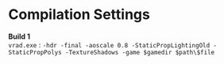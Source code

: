 # Compilation Settings
**Build 1**<br>
`vrad.exe` : `-hdr -final -aoscale 0.8 -StaticPropLightingOld -StaticPropPolys -TextureShadows -game $gamedir $path\$file`
